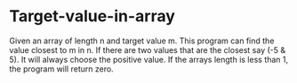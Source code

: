 # Target-value-in-array

Given an array of length n and target value m. This program can find the value closest to m in n. If there are two values that are the closest say (-5 & 5). 
It will always choose the positive value. If the arrays length is less than 1, the program will return zero. 
